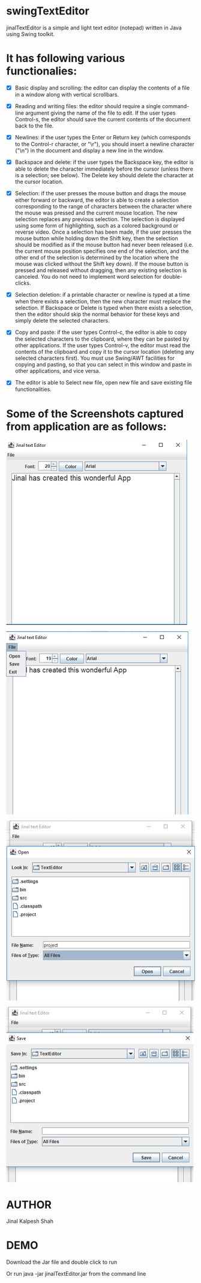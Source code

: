 # swingTextEditor
jinalTextEditor is a simple and light text editor (notepad) written in Java using Swing toolkit.

# It has following various functionalies:

- [x] Basic display and scrolling: the editor can display the contents of a file in a window along with vertical scrollbars.

- [x] Reading and writing files: the editor should require a single command-line argument giving the name of the file to edit. If the user types Control-s, the editor should save the current contents of the document back to the file.

- [x] Newlines: if the user types the Enter or Return key (which corresponds to the Control-r character, or "\r"), you should insert a newline character ("\n") in the document and display a new line in the window.

- [x] Backspace and delete: if the user types the Backspace key, the editor is able to delete the character immediately before the cursor (unless there is a selection; see below). The Delete key should delete the character at the cursor location.

- [x] Selection: if the user presses the mouse button and drags the mouse either forward or backward, the editor is able to create a selection corresponding to the range of characters between the character where the mouse was pressed and the current mouse location. The new selection replaces any previous selection. The selection is displayed using some form of highlighting, such as a colored background or reverse video. Once a selection has been made, if the user presses the mouse button while holding down the Shift key, then the selection should be modified as if the mouse button had never been released (i.e. the current mouse position specifies one end of the selection, and the other end of the selection is determined by the location where the mouse was clicked without the Shift key down). If the mouse button is pressed and released without dragging, then any existing selection is canceled. You do not need to implement word selection for double-clicks.
- [x] Selection deletion: if a printable character or newline is typed at a time when there exists a selection, then the new character must replace the selection. If Backspace or Delete is typed when there exists a selection, then the editor should skip the normal behavior for these keys and simply delete the selected characters.
- [x] Copy and paste: if the user types Control-c, the editor is able to copy the selected characters to the clipboard, where they can be pasted by other applications. If the user types Control-v, the editor must read the contents of the clipboard and copy it to the cursor location (deleting any selected characters first). You must use Swing/AWT facilities for copying and pasting, so that you can select in this window and paste in other applications, and vice versa.
- [x] The editor is able to Select new file, open new file and save existing file functionalities.


# Some of the Screenshots captured from application are as follows:

![](Screenshots/SS1.png)

![](Screenshots/SS2.png)

![](Screenshots/SS3.png)

![](Screenshots/SS4.png)



# AUTHOR
Jinal Kalpesh Shah





# DEMO
Download the Jar file and double click to run

Or run java -jar jinalTextEditor.jar from the command line



